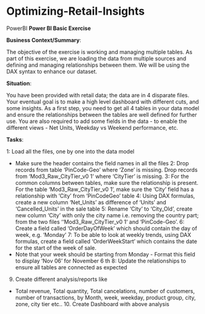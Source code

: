 # Optimizing-Retail-Insights
PowerBI
**Power BI Basic Exercise**

**Business Context/Summary**:

The objective of the exercise is working and managing multiple tables. As part of this exercise, we
are loading the data from multiple sources and defining and managing relationships between them.
We will be using the DAX syntax to enhance our dataset.

**Situation**:

You have been provided with retail data; the data are in 4 disparate files. Your eventual goal is to
make a high level dashboard with different cuts, and some insights. As a first step, you need to get
all 4 tables in your data model and ensure the relationships between the tables are well defined for
further use. You are also required to add some fields in the data - to enable the different views - Net
Units, Weekday vs Weekend performance, etc.

**Tasks**:

1: Load all the files, one by one into the data model
- Make sure the header contains the field names in all the files
2: Drop records from table ‘PinCode-Geo’ where ‘Zone’ is missing. Drop records from
‘Mod3_Raw_CityTier_v0 1’ where ‘CityTier’ is missing.
3: For the common columns between tables, make sure the relationship is present. For the table
‘Mod3_Raw_CityTier_v0 1’, make sure the ‘City’ field has a relationship with ‘City’ from ‘PinCodeGeo’ table
4: Using DAX formulas, create a new column ‘Net_Units’ as difference of ‘Units’ and
‘Cancelled_Units’ in the sale table
5: Rename ‘City’ to ‘City_Old’, create new column ‘City’ with only the city name i.e. removing the
country part; from the two files ‘‘Mod3_Raw_CityTier_v0 1‘ and ‘PinCode-Geo’.
6: Create a field called ‘OrderDayOfWeek’ which should contain the day of week, e.g. ‘Monday’
7: To be able to look at weekly trends, using DAX formulas, create a field called ‘OrderWeekStart’
which contains the date for the start of the week of sale.
- Note that your week should be starting from Monday - Format this field to display ‘Nov 06’ for
November 6
th
8: Update the relationships to ensure all tables are connected as expected
9. Create different analysis/reports like
- Total revenue, Total quantity, Total cancelations, number of customers, number of
transactions, by Month, week, weekday, product group, city, zone, city tier etc.. 10. Create
Dashboard with above analysis
